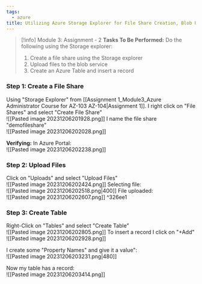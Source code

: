 ```yaml
---
tags:
  - azure
title: Utilizing Azure Storage Explorer for File Share Creation, Blob Uploads, and Azure Table Management
---
```

<!--
**Enhancing Azure Proficiency: Exploring File Share and Table Storage!** I've just completed a practical assignment in the Azure Administrator course, where I delved into Azure's storage capabilities. The task involved using the Storage Explorer to create a file share, upload files to the blob service, and create an Azure Table with a record. This assignment was instrumental in enhancing my understanding of Azure storage services, including file sharing and table storage features. It allowed me to gain hands-on experience in managing different types of cloud storage and deepened my skills in Azure's comprehensive storage solutions.
-->

> [!info] Module 3: Assignment - 2
> **Tasks To Be Performed:** 
> Do the following using the Storage explorer: 
> 1. Create a file share using the Storage explorer 
> 2. Upload files to the blob service 
> 3. Create an Azure Table and insert a record

### Step 1: Create a File Share
Using "Storage Explorer" from [[Assignment 1_Module3_Azure Administrator Course for AZ-103 AZ-104|Assignment 1]]. I right click on "File Shares" and select "Create File Share"
<br>![[Pasted image 20231206201928.png]]
I name the file share "demofileshare"
<br>![[Pasted image 20231206202028.png]]

**Verifying:**
In Azure Portal:
<br>![[Pasted image 20231206202238.png]]

### Step 2: Upload Files
Click on "Uploads" and select "Upload Files"
<br>![[Pasted image 20231206202424.png]]
Selecting file:
<br>![[Pasted image 20231206202518.png|400]]
File uploaded:
<br>![[Pasted image 20231206202607.png]] ^326ee1

### Step 3: Create Table
Right-Click on "Tables" and select "Create Table"
<br>![[Pasted image 20231206202805.png]]
To insert a record I click on "+Add"
<br>![[Pasted image 20231206202928.png]]


I create some "Property Names" and give it a value":
<br>![[Pasted image 20231206203231.png|480]]

Now my table has a record:
<br>![[Pasted image 20231206203414.png]]
